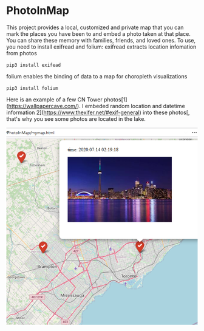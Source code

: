 # PhotoInMap 

This project provides a local, customized and private map that you can mark the places you have been to and embed a photo taken at that place. You can share these memory with families, friends, and loved ones. To use, you need to install exifread
and folium:
exifread extracts location infomation from photos

    pip3 install exifead
folium enables the binding of data to a map for choropleth visualizations

    pip3 install folium

Here is an example of a few CN Tower photos[1] (https://wallpapercave.com/). I embeded random location and datetime information 2](https://www.thexifer.net/#exif-general) into these photos[, that's why you see some photos are located in the lake.



![Image of PhotoInMap](https://github.com/qianzhangut/PhotoInMap/blob/master/example.PNG)